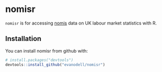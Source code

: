 
<!-- README.md is generated from README.Rmd. Please edit that file -->
nomisr
======

`nomisr` is for accessing [nomis](https://www.nomisweb.co.uk/) data on UK labour market statistics with R.

Installation
------------

You can install nomisr from github with:

``` r
# install.packages("devtools")
devtools::install_github("evanodell/nomisr")
```

<!--
## Example

This is a basic example which shows you how to solve a common problem:


```r
## basic example code
```
-->
